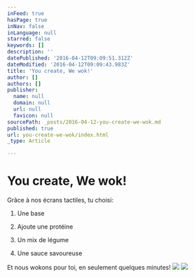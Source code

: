 ```yaml
---
inFeed: true
hasPage: true
inNav: false
inLanguage: null
starred: false
keywords: []
description: ''
datePublished: '2016-04-12T09:09:51.312Z'
dateModified: '2016-04-12T09:09:43.983Z'
title: 'You create, We wok!'
author: []
authors: []
publisher:
  name: null
  domain: null
  url: null
  favicon: null
sourcePath: _posts/2016-04-12-you-create-we-wok.md
published: true
url: you-create-we-wok/index.html
_type: Article

---
```

# You create, We wok!

Grâce à nos écrans tactiles, tu choisi:

1. Une base

2. Ajoute une protéine

3. Un mix de légume

4. Une sauce savoureuse

Et nous wokons pour toi, en seulement quelques minutes!
![](https://the-grid-user-content.s3-us-west-2.amazonaws.com/6578616f-30ce-47e9-ae70-78f2eec6e478.jpg)
![](https://the-grid-user-content.s3-us-west-2.amazonaws.com/7cb00ac5-881d-459a-a2b4-71a787de09ca.jpg)
